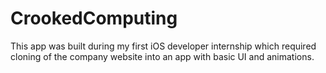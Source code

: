 # CrookedComputing
This app was built during my first iOS developer internship which required cloning of the company website into an app with basic UI and animations.
